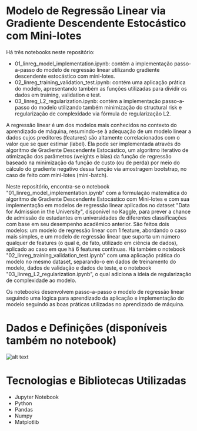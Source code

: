 # Modelo de Regressão Linear via Gradiente Descendente Estocástico com Mini-lotes

Há três notebooks neste repositório:

- 01_linreg_model_implementation.ipynb: contém a implementação passo-a-passo do modelo de regressão linear utilizando gradiente descendente estocástico com mini-lotes.
- 02_linreg_training_validation_test.ipynb: contém uma aplicação prática do modelo, apresentando também as funções utilizadas para dividir os dados em training, validation e test.
- 03_linreg_L2_regularization.ipynb: contém a implementação passo-a-passo do modelo utilizando também minimização do structural risk e regularização de complexidade via fórmula de regularização L2.
 
A regressão linear é um dos modelos mais conhecidos no contexto do aprendizado de máquina, resumindo-se à adequação de um modelo linear a dados cujos preditores (features) são altamente correlacionados com o valor que se quer estimar (label). Ela pode ser implementada através do algoritmo de Gradiente Descendente Estocástico, um algoritmo iterativo de otimização dos parâmetros (weights e bias) da função de regressão baseado na minimização da função de custo (ou de perda) por meio do cálculo do gradiente negativo dessa função via amostragem bootstrap, no caso de feito com mini-lotes (mini-batch). 

Neste repositório, encontra-se o notebook "01_linreg_model_implementation.ipynb" com a formulação matemática do algoritmo de Gradiente Descendente Estocástico com Mini-lotes e com sua implementação em modelos de regressão linear aplicados no dataset "Data for Admission in the University", disponível no Kaggle, para prever a chance de admissão de estudantes em universidades de diferentes classificações com base em seu desempenho acadêmico anterior. São feitos dois modelos: um modelo de regressão linear com 1 feature, abordando o caso mais simples, e um modelo de regressão linear que suporta um número qualquer de features (o qual é, de fato, utilizado em ciência de dados), aplicado ao caso em que há 6 features contínuas. Há também o notebook "02_linreg_training_validation_test.ipynb" com uma aplicação prática do modelo no mesmo dataset, separando-o em dados de treinamento do modelo, dados de validação e dados de teste, e o notebook "03_linreg_L2_regularization.ipynb", o qual adiciona a ideia de regularização de complexidade ao modelo.

Os notebooks desenvolvem passo-a-passo o modelo de regressão linear seguindo uma lógica para aprendizado da aplicação e implementação do modelo seguindo as boas práticas utilizadas no aprendizado de máquina.

# Dados e Definições (disponíveis também no notebook)

![alt text](https://github.com/Samirnunes/gradient_descent_implementation/blob/main/Imagens/dados_e_definicoes.PNG)

# Tecnologias e Bibliotecas Utilizadas

- Jupyter Notebook
- Python
- Pandas
- Numpy
- Matplotlib
